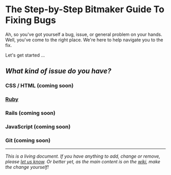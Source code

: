 # The Step-by-Step Bitmaker Guide To Fixing Bugs

Ah, so you've got yourself a bug, issue, or general problem on your hands. Well, you've come to the right place. We're here to help navigate you to the fix.

Let's get started ...

## _What kind of issue do you have?_

### CSS / HTML (coming soon)
### [Ruby](https://github.com/bitmakerlabs/debugging-guide/wiki/Ruby-Issues)
### Rails (coming soon)
### JavaScript (coming soon)
### Git (coming soon)

---

_This is a living document. If you have anything to add, change or remove, please [let us know](mailto:sean@bitmaker.co). Or better yet, as the main content is on the [wiki](https://github.com/bitmakerlabs/debugging-guide/wiki), make the change yourself!_
